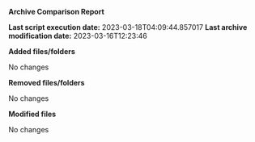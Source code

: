 <b>Archive Comparison Report</b>

<b>Last script execution date:</b> 2023-03-18T04:09:44.857017
<b>Last archive modification date:</b> 2023-03-16T12:23:46

<b>Added files/folders</b>

No changes

<b>Removed files/folders</b>

No changes

<b>Modified files</b>

No changes

